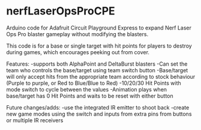 # nerfLaserOpsProCPE

Arduino code for Adafruit Circuit Playground Express to expand Nerf Laser Ops Pro blaster gameplay without modifying the blasters.

This code is for a base or single target with hit points for players to destroy during games, which encourages peeking out from cover.

Features:
-supports both AlphaPoint and DeltaBurst blasters
-Can set the team who controls the base/target using team switch button
-Base/target will only accept hits from the appropriate team according to stock behaviour (Purple to purple, or Red to Blue/Blue to Red)
-10/20/30 Hit Points with mode switch to cycle between the values
-Animation plays when base/target has 0 Hit Points and waits to be reset with either button

Future changes/adds:
-use the integrated IR emitter to shoot back
-create new game modes using the switch and inputs from extra pins from buttons or multiple IR receivers
